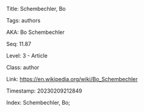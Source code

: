 Title:  Schembechler, Bo

Tags:   authors

AKA:    Bo Schembechler

Seq:    11.87

Level:  3 - Article

Class:  author

Link:   https://en.wikipedia.org/wiki/Bo_Schembechler

Timestamp: 20230209212849

Index:  Schembechler, Bo; 
